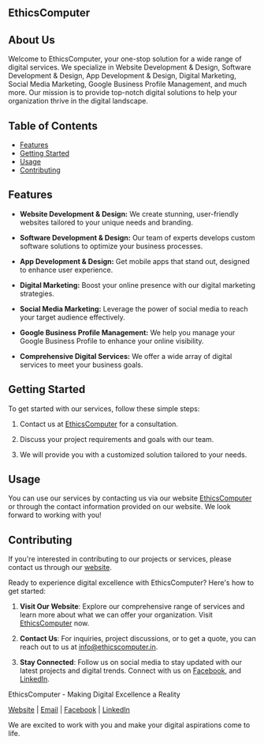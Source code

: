 ## EthicsComputer

## About Us

Welcome to EthicsComputer, your one-stop solution for a wide range of digital services. We specialize in Website Development & Design, Software Development & Design, App Development & Design, Digital Marketing, Social Media Marketing, Google Business Profile Management, and much more. Our mission is to provide top-notch digital solutions to help your organization thrive in the digital landscape.

## Table of Contents

- [Features](#features)
- [Getting Started](#getting-started)
- [Usage](#usage)
- [Contributing](#contributing)

## Features

- **Website Development & Design:** We create stunning, user-friendly websites tailored to your unique needs and branding.

- **Software Development & Design:** Our team of experts develops custom software solutions to optimize your business processes.

- **App Development & Design:** Get mobile apps that stand out, designed to enhance user experience.

- **Digital Marketing:** Boost your online presence with our digital marketing strategies.

- **Social Media Marketing:** Leverage the power of social media to reach your target audience effectively.

- **Google Business Profile Management:** We help you manage your Google Business Profile to enhance your online visibility.

- **Comprehensive Digital Services:** We offer a wide array of digital services to meet your business goals.

## Getting Started

To get started with our services, follow these simple steps:

1. Contact us at [EthicsComputer](https://www.ethicscomputer.in) for a consultation.

2. Discuss your project requirements and goals with our team.

3. We will provide you with a customized solution tailored to your needs.

## Usage

You can use our services by contacting us via our website [EthicsComputer](https://www.ethicscomputer.in) or through the contact information provided on our website. We look forward to working with you!

## Contributing

If you're interested in contributing to our projects or services, please contact us through our [website](https://www.ethicscomputer.in).


Ready to experience digital excellence with EthicsComputer? Here's how to get started:

1. **Visit Our Website**: Explore our comprehensive range of services and learn more about what we can offer your organization. Visit [EthicsComputer](https://www.ethicscomputer.in) now.

2. **Contact Us**: For inquiries, project discussions, or to get a quote, you can reach out to us at [info@ethicscomputer.in](mailto:info@ethicscomputer.in).

3. **Stay Connected**: Follow us on social media to stay updated with our latest projects and digital trends. Connect with us on [Facebook](https://www.facebook.com/ethicscomputer), and [LinkedIn](https://www.linkedin.com/company/ethicscomputer).

EthicsComputer - Making Digital Excellence a Reality

[Website](https://www.ethicscomputer.in) | [Email](mailto:info@ethicscomputer.in) | [Facebook](https://www.facebook.com/ethicscomputer) | [LinkedIn](https://www.linkedin.com/company/ethicscomputer)

We are excited to work with you and make your digital aspirations come to life.



